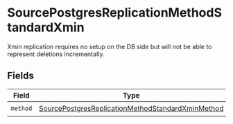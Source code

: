 # SourcePostgresReplicationMethodStandardXmin

Xmin replication requires no setup on the DB side but will not be able to represent deletions incrementally.


## Fields

| Field                                                                                                                         | Type                                                                                                                          | Required                                                                                                                      | Description                                                                                                                   |
| ----------------------------------------------------------------------------------------------------------------------------- | ----------------------------------------------------------------------------------------------------------------------------- | ----------------------------------------------------------------------------------------------------------------------------- | ----------------------------------------------------------------------------------------------------------------------------- |
| `method`                                                                                                                      | [SourcePostgresReplicationMethodStandardXminMethod](../../models/shared/sourcepostgresreplicationmethodstandardxminmethod.md) | :heavy_check_mark:                                                                                                            | N/A                                                                                                                           |